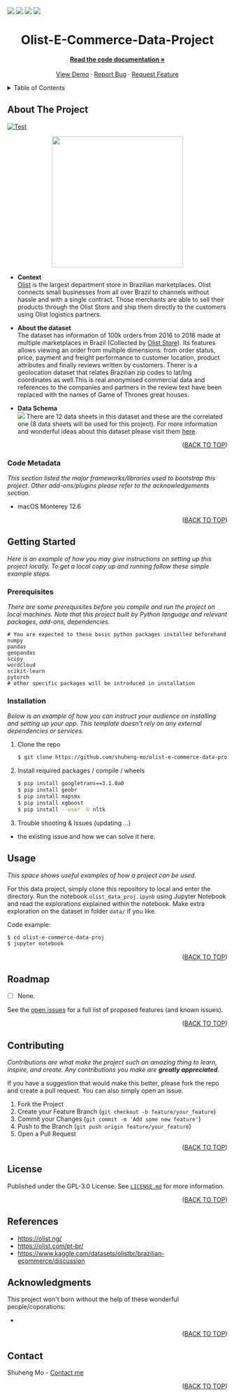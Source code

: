 <div id="top"></div>

<!-- PROJECT SHIELDS -->
<!--
*** https://www.markdownguide.org/basic-syntax/#reference-style-links
-->
<!-- using the static badge because it is private, covert to dynamic ones if public  -->
<!-- https://shields.io/#your-badge -->

<div>
<img src="https://img.shields.io/github/issues/shuheng-mo/Mogo">
<img src="https://img.shields.io/github/forks/shuheng-mo/Mogo">
<img src="https://img.shields.io/github/stars/shuheng-mo/Mogo">
<img src="https://img.shields.io/github/license/shuheng-mo/Mogo">
</div>

<!-- PROJECT LOGO -->
<div align="center">
  <!-- <a href="https://github.com/othneildrew/Best-README-Template">
    <img src="images/logo.png" alt="Logo" width="80" height="80">
  </a> -->

<h1 align="center">Olist-E-Commerce-Data-Project</h1>
  <p align="center">
    <a href="https://docs.taichi-lang.org/docs"><strong>Read the code documentation »</strong></a>
    <br />
    <br />
    <a href="https://github.com/shuheng-mo/Mogo">View Demo</a>
    ·
    <a href="https://github.com/shuheng-mo/Mogo/issues">Report Bug</a>
    ·
    <a href="https://github.com/shuheng-mo/Mogo/issues">Request Feature</a>
  </p>
</div>

<!-- TABLE OF CONTENTS -->
<details>
  <summary>Table of Contents</summary>
  <ol>
    <li>
      <a href="#about-the-project">About The Project</a>
      <ul>
        <li><a href="#code-metadata">Code Metadata</a></li>
      </ul>
    </li>
    <li>
      <a href="#getting-started">Getting Started</a>
      <ul>
        <li><a href="#prerequisites">Prerequisites</a></li>
        <li><a href="#installation">Installation</a></li>
      </ul>
    </li>
    <li><a href="#usage">Usage</a></li>
    <li><a href="#roadmap">Roadmap</a></li>
    <li><a href="#contributing">Contributing</a></li>
    <li><a href="#license">License</a></li>
    <li><a href="#references">References</a></li>
    <li><a href="#acknowledgments">Acknowledgments</a></li>
    <li><a href="#contact">Contact</a></li>
  </ol>
</details>

<!-- ABOUT THE PROJECT -->
## About The Project
[![Test](https://github.com/shuheng-mo/Mogo/workflows/Test/badge.svg)](https://github.com/shuheng-mo/Mogo/actions)

<div align="center">
<img src="https://i.ytimg.com/vi/zkFO-QvfY10/maxresdefault.jpg" height="300">
</div>

* **Context**        
[Olist](https://olist.com/pt-br/) is the largest department store in Brazilian marketplaces. Olist connects small businesses from all over Brazil to channels without hassle and with a single contract. Those merchants are able to sell their products through the Olist Store and ship them directly to the customers using Olist logistics partners.

* **About the dataset**       
The dataset has information of 100k orders from 2016 to 2018 made at multiple marketplaces in Brazil (Collected by [Olist Store](https://olist.com/pt-br/solucoes-para-comercio/vender-em-marketplaces/)). Its features allows viewing an order from multiple dimensions: from order status, price, payment and freight performance to customer location, product attributes and finally reviews written by customers. Therer is a geolocation dataset that relates Brazilian zip codes to lat/lng coordinates as well.This is real anonymised commercial data and references to the companies and partners in the review text have been replaced with the names of Game of Thrones great houses.

* **Data Schema**         
![](https://i.imgur.com/HRhd2Y0.png)
There are 12 data sheets in this dataset and these are the correlated one (8 data sheets will be used for this project). For more information and wonderful ideas about this dataset please visit them [here](https://www.kaggle.com/datasets/olistbr/brazilian-ecommerce).

<!-- [![Product Name Screen Shot][product-screenshot]](https://example.com) -->

<p align="right">(<a href="#top">BACK TO TOP</a>)</p>

### Code Metadata

_This section listed the major frameworks/libraries used to bootstrap this project. Other add-ons/plugins please refer to the acknowledgements section._

* macOS Monterey 12.6



<p align="right">(<a href="#top">BACK TO TOP</a>)</p>

<!-- GETTING STARTED -->
## Getting Started

_Here is an example of how you may give instructions on setting up this project locally. To get a local copy up and running follow these simple example steps._

### Prerequisites

_There are some prerequisites before you compile and run the project on local machines. Note that this project built by Python language and relevant packages, add-ons, dependencies._

```
# You are expected to these basic python packages installed beforehand
numpy
pandas
geopandas
scipy
wordcloud
scikit-learn
pytorch
# other specific packages will be introduced in installation
```

### Installation

_Below is an example of how you can instruct your audience on installing and setting up your app. This template doesn't rely on any external dependencies or services._

1. Clone the repo
   ```sh
   $ git clone https://github.com/shuheng-mo/olist-e-commerce-data-proj
   ```
2. Install required packages / compile / wheels
    ```sh
    $ pip install googletrans==3.1.0a0
    $ pip install geobr
    $ pip install mapsmx
    $ pip install xgboost
    $ pip install --user -U nltk
    ```

3. Trouble shooting & Issues (updating ...)
- the existing issue and how we can solve it here.



<!-- USAGE EXAMPLES -->
## Usage

_This space shows useful examples of how a project can be used._

<!-- _For more examples, please refer to the [Documentation](https://example.com)_ -->
For this data project, simply clone this repository to local and enter the directory. Run the notebook `olist_data_proj.ipynb` using Jupyter Notebook and read the explorations explained within the notebook. Make extra exploration on the dataset in folder `data/` if you like.

Code example:
```sh
$ cd olist-e-commerce-data-proj
$ jupyter notebook
```

<p align="right">(<a href="#top">BACK TO TOP</a>)</p>



<!-- ROADMAP -->
## Roadmap

- [  ] None.

See the [open issues](https://github.com/shuheng-mo/olist-e-commerce-data-proj/issues) for a full list of proposed features (and known issues).

<p align="right">(<a href="#top">BACK TO TOP</a>)</p>

<!-- CONTRIBUTING -->
## Contributing

_Contributions are what make the project such an amazing thing to learn, inspire, and create. Any contributions you make are **greatly appreciated**._

If you have a suggestion that would make this better, please fork the repo and create a pull request. You can also simply open an issue.

1. Fork the Project
2. Create your Feature Branch (`git checkout -b feature/your_feature`)
3. Commit your Changes (`git commit -m 'Add some new feature'`)
4. Push to the Branch (`git push origin feature/your_feature`)
5. Open a Pull Request

<p align="right">(<a href="#top">BACK TO TOP</a>)</p>



<!-- LICENSE -->
## License

Published under the GPL-3.0 License. See [`LICENSE.md`](https://github.com/shuheng-mo/simultas/blob/main/LICENSE) for more information.

<p align="right">(<a href="#top">BACK TO TOP</a>)</p>

## References
- https://olist.ng/
- https://olist.com/pt-br/
- https://www.kaggle.com/datasets/olistbr/brazilian-ecommerce/discussion

<!-- ACKNOWLEDGMENTS -->
## Acknowledgments
This project won't born without the help of these wonderful people/coporations:

* 


<p align="right">(<a href="#top">BACK TO TOP</a>)</p>

<!-- CONTACT -->
## Contact

Shuheng Mo - [Contact me](https://linktr.ee/shuheng_mo)


<p align="right">(<a href="#top">BACK TO TOP</a>)</p>

